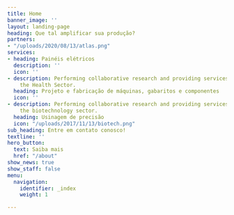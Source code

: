 ```yaml
---
title: Home
banner_image: ''
layout: landing-page
heading: Que tal amplificar sua produção?
partners:
- "/uploads/2020/08/13/atlas.png"
services:
- heading: Painéis elétricos
  description: ''
  icon: ''
- description: Performing collaborative research and providing services to support
    the Health Sector.
  heading: Projeto e fabricação de máquinas, gabaritos e componentes
  icon: ''
- description: Performing collaborative research and providing services to support
    the biotechnology sector.
  heading: Usinagem de precisão
  icon: "/uploads/2017/11/13/biotech.png"
sub_heading: Entre em contato conosco!
textline: ''
hero_button:
  text: Saiba mais
  href: "/about"
show_news: true
show_staff: false
menu:
  navigation:
    identifier: _index
    weight: 1

---
```

